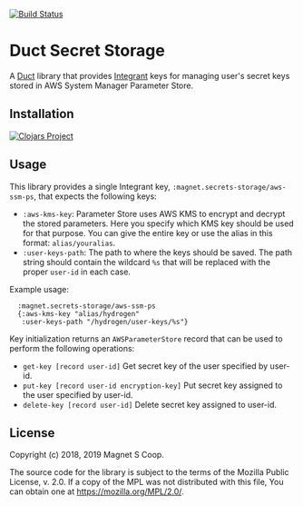 [![Build Status](https://travis-ci.org/magnetcoop/secret-storage.aws-ssm-ps.svg?branch=master)](https://travis-ci.org/magnetcoop/secret-storage.aws-ssm-ps)
# Duct Secret Storage

A [Duct](https://github.com/duct-framework/duct) library that provides [Integrant](https://github.com/weavejester/integrant) keys for managing user's secret keys stored in AWS System Manager Parameter Store.

## Installation

[![Clojars Project](https://clojars.org/magnet/secret-storage.aws-ssm-ps/latest-version.svg)](https://clojars.org/magnet/secret-storage.aws-ssm-ps)

## Usage

This library provides a single Integrant key, `:magnet.secrets-storage/aws-ssm-ps`, that expects the following keys:

* `:aws-kms-key`: Parameter Store uses AWS KMS to encrypt and decrypt the stored parameters. Here you specify which KMS key should be used for that purpose. You can give the entire key or use the alias in this format: `alias/youralias`.
* `:user-keys-path`: The path to where the keys should be saved. The path string should contain the wildcard `%s` that will be replaced with the proper `user-id` in each case.

Example usage:

``` edn
  :magnet.secrets-storage/aws-ssm-ps
  {:aws-kms-key "alias/hydrogen"
   :user-keys-path "/hydrogen/user-keys/%s"}
```
Key initialization returns an `AWSParameterStore` record that can be used to perform the following operations:

* `get-key [record user-id]` Get secret key of the user specified by user-id.
* `put-key [record user-id encryption-key]` Put secret key assigned to the user specified by user-id.
* `delete-key [record user-id]` Delete secret key assigned to user-id.

## License

Copyright (c) 2018, 2019 Magnet S Coop.

The source code for the library is subject to the terms of the Mozilla Public License, v. 2.0. If a copy of the MPL was not distributed with this file, You can obtain one at https://mozilla.org/MPL/2.0/.
